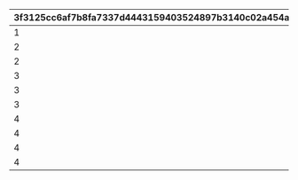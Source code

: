 |3f3125cc6af7b8fa7337d4443159403524897b3140c02a454a1eefaea7eaaedc|35e36cae4d974590a79c33cc96cbbfa64b5715e85bf57c37cb3a56744a9e88d4|8c8942181d250b1e8912a3f47ddbbeca275749dc971de608044234d71747351a|223a642c882958e8d2429aeea36d7acae1b696da024bfd2deac707585f70fb26|
| --- | --- | --- | --- |
|1|-15|1|0|
|2|-115|1|0|
|2|85|2|0|
|3|-190|1|0|
|3|-15|2|0|
|3|160|3|0|
|4|-225|1|0|
|4|-75|2|0|
|4|75|3|0|
|4|225|4|0|